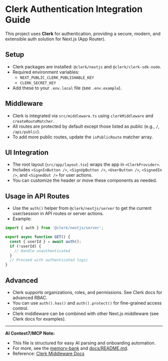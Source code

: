 # Clerk Authentication Integration Guide

This project uses **Clerk** for authentication, providing a secure, modern, and extensible auth solution for Next.js (App Router).

## Setup
- Clerk packages are installed: `@clerk/nextjs` and `@clerk/clerk-sdk-node`.
- Required environment variables:
  - `NEXT_PUBLIC_CLERK_PUBLISHABLE_KEY`
  - `CLERK_SECRET_KEY`
- Add these to your `.env.local` file (see `.env.example`).

## Middleware
- Clerk is integrated via `src/middleware.ts` using `clerkMiddleware` and `createRouteMatcher`.
- All routes are protected by default except those listed as public (e.g., `/`, `/api/public`).
- To add more public routes, update the `isPublicRoute` matcher array.

## UI Integration
- The root layout (`src/app/layout.tsx`) wraps the app in `<ClerkProvider>`.
- Includes `<SignInButton />`, `<SignUpButton />`, `<UserButton />`, `<SignedIn />`, and `<SignedOut />` for user actions.
- You can customize the header or move these components as needed.

## Usage in API Routes
- Use the `auth()` helper from `@clerk/nextjs/server` to get the current user/session in API routes or server actions.
- Example:
```ts
import { auth } from '@clerk/nextjs/server';

export async function GET() {
  const { userId } = await auth();
  if (!userId) {
    // Handle unauthenticated
  }
  // Proceed with authenticated logic
}
```

## Advanced
- Clerk supports organizations, roles, and permissions. See Clerk docs for advanced RBAC.
- You can use `auth().has()` and `auth().protect()` for fine-grained access control.
- Clerk middleware can be combined with other Next.js middleware (see Clerk docs for examples).

---
**AI Context7/MCP Note:**
- This file is structured for easy AI parsing and onboarding automation.
- For more, see the [memory-bank](../memory-bank/) and [docs/README.md](./README.md).
- Reference: [Clerk Middleware Docs](https://clerk.com/docs/references/nextjs/clerk-middleware) 